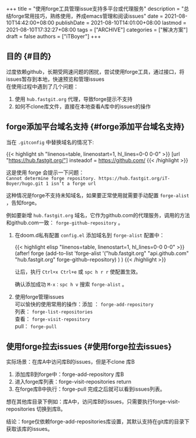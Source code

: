 +++
title = "使用forge工具管理issue支持多平台或代理服务"
description = "总结forge常用技巧，熟练使用，养成emacs管理和阅读issues"
date = 2021-08-10T14:42:00+08:00
publishDate = 2021-08-10T14:01:00+08:00
lastmod = 2021-08-10T17:32:27+08:00
tags = ["ARCHIVE"]
categories = ["解决方案"]
draft = false
authors = ["iTBoyer"]
+++

## 目的 {#目的}

过度依赖github，长期受网速问题的困扰，尝试使用forge工具，通过接口，将issues暂存到本地，快速预览和管理issues  
在使用过程中遇到了几个问题：  

1.  使用 `hub.fastgit.org` 代理，导致forge提示不支持
2.  如何不clone库文件，直接在本地查看A库中的issues的操作


## forge添加平台域名支持 {#forge添加平台域名支持}

当在 `.gitconfig` 中替换域名的情况下:  

{{< highlight sh "linenos=table, linenostart=1, hl_lines=0-0 0-0" >}}
[url "https://hub.fastgit.org/"]
   insteadof = https://github.com/
{{< /highlight >}}

这是使用 forge 会提示一下问题：  
`Cannot determine forge repository. https://hub.fastgit.org/iT-Boyer/hugo.git 1 isn’t a forge url`  

这种情况是forge不支持未知域名，如果要正常使用就需要手动配置 `forge-alist` ，告知forge。  

例如要新增 `hub.fastgit.org` 域名，它作为github.com的代理服务，调用的方法和github.com一致： `forge-github-repository` 。  

1.  在doom.d私有配置 `config.el` 添加域名到 `forge-alist` 配置中：  
    
    {{< highlight elisp "linenos=table, linenostart=1, hl_lines=0-0 0-0" >}}
       (after! forge
         (add-to-list 'forge-alist
                      '("hub.fastgit.org" "api.github.com" "hub.fastgit.org" forge-github-repository)
                      )
                  )
    {{< /highlight >}}
    
    让后，执行 `Ctrl+x Ctrl+e` 或 `spc h r r` 使配置生效。  
    
    确认添加成功 `M-x：spc h v` 搜索 `forge-alist` 。
2.  使用forge管理issues  
    可以愉快的使用常用的操作：添加 ： `forge-add-repository`  
    列表： `forge-list-repositories`  
    查看： `forge-visit-repository`  
    pull： `forge-pull`


## 使用forge拉去issues {#使用forge拉去issues}

实际场景：在库A中访问库B的issues，但是不clone 库B  

1.  添加库B到forge中：forge-add-repository 库B
2.  进入forge库列表：forge-visit-repositories return
3.  在forge库B中执行：forge-pull 完成之后就可以看到issues列表。

想在其他库目录下例如：库A中，访问库B的issues，只需要执行forge-visit-repositories 切换到库B。  

结论：forge仅依赖forge-add-repositories库设置，其默认支持在git库的目录下获取该库的issues。

